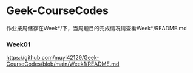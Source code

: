 # Geek-CourseCodes

作业按周储存在Week*/下，当周题目的完成情况请查看Week*/README.md


### Week01
https://github.com/muyi42129/Geek-CourseCodes/blob/main/Week1/README.md

